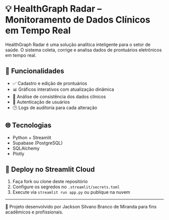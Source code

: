 
# 💡 HealthGraph Radar – Monitoramento de Dados Clínicos em Tempo Real

HealthGraph Radar é uma solução analítica inteligente para o setor de saúde. O sistema coleta, corrige e analisa dados de prontuários eletrônicos em tempo real.

## 🚀 Funcionalidades

- ✅ Cadastro e edição de prontuários
- 📊 Gráficos interativos com atualização dinâmica
- 🧠 Análise de consistência dos dados clínicos
- 🔐 Autenticação de usuários
- 🕒 Logs de auditoria para cada alteração

## 🌐 Tecnologias

- Python + Streamlit
- Supabase (PostgreSQL)
- SQLAlchemy
- Plotly

## 📲 Deploy no Streamlit Cloud

1. Faça fork ou clone deste repositório
2. Configure os segredos no `.streamlit/secrets.toml`
3. Execute via `streamlit run app.py` ou publique na nuvem

---

🔎 Projeto desenvolvido por Jackson Silvano Branco de Miranda para fins acadêmicos e profissionais.


